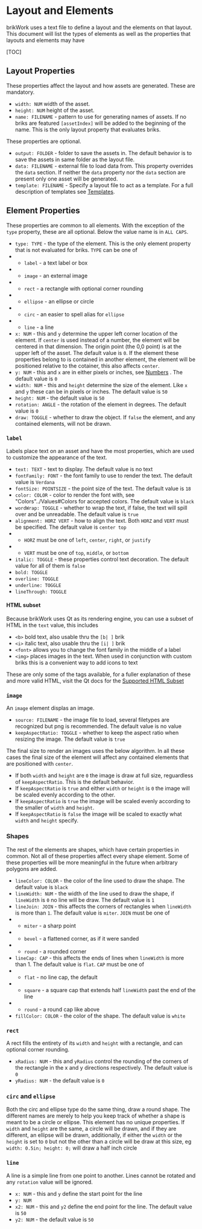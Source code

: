 # Layout and Elements
brikWork uses a text file to define a layout and the elements on that layout. This document will list the types of elements as well as the properties that layouts and elements may have

[TOC]

## Layout Properties

These properties affect the layout and how assets are generated. These are mandatory.

 * `width: NUM` width of the asset.
 * `height: NUM` height of the asset.
 * `name: FILENAME` - pattern to use for generating names of assets. If no briks are featured `[assetIndex]` will be added to the beginning of the name. This is the only layout property that evaluates briks.

These properties are optional.

 * `output: FOLDER` - folder to save the assets in. The default behavior is to save the assets in same folder as the layout file.
 * `data: FILENAME` - external file to load data from. This property overrides the `data` section. If neither the `data` property nor the `data` section are present only one asset will be generated.
 * `template: FILENAME` - Specify a layout file to act as a template. For a full description of templates see [Templates](Templates/).

## Element Properties

These properties are common to all elements. With the exception of the `type` property, these are all optional. Below the value name is in `ALL CAPS`.

 * `type: TYPE` - the type of the element. This is the only element property that is not evaluated for briks. `TYPE` can be one of
 * * `label` - a text label or box
 * * `image` - an external image
 * * `rect` - a rectangle with optional corner rounding
 * * `ellipse` - an ellipse or circle
 * * `circ` - an easier to spell alias for `ellipse`
 * * `line` - a line
 * `x: NUM` - this and `y` determine the upper left corner location of the element. If `center` is used instead of a number, the element will be centered in that dimension. The origin point (the 0,0 point) is at the upper left of the asset. The default value is `0`. If the element these properties belong to is contained in another element, the element will be positioned relative to the cotainer, this also affects `center`.
 * `y: NUM` - this and `x` are in either pixels or inches, see [Numbers](../Values/#Numbers) . The default value is `0`
 * `width: NUM` - this and `height` determine the size of the element. Like `x` and `y` these can be in pixels or inches. The default value is `50`
 * `height: NUM` - the default value is `50`
 * `rotation: ANGLE` - the rotation of the element in degrees. The default value is `0`
 * `draw: TOGGLE` - whether to draw the object. If `false` the element, and any contained elements, will not be drawn.

### `label`

Labels place text on an asset and have the most properties, which are used to customize the appearance of the text.

 * `text: TEXT` - text to display. The default value is no text
 * `fontFamily: FONT` - the font family to use to render the text. The default value is `Verdana`
 * `fontSize: POINTSIZE` - the point size of the text. The default value is `18`
 * `color: COLOR` - color to render the font with, see "Colors"../Values#Colors for accepted colors. The default value is `black`
 * `wordWrap: TOGGLE` - whether to wrap the text, if false, the text will spill over and be unreadable. The default value is `true`
 * `alignment: HORZ VERT` - how to align the text. Both `HORZ` and `VERT` must be specified. The default value is `center top`
 * * `HORZ` must be one of `left`, `center`, `right`, or `justify`
 * * `VERT` must be one of `top`, `middle`, or `bottom`
 * `italic: TOGGLE` - these properties control text decoration. The default value for all of them is `false`
 * `bold: TOGGLE`
 * `overline: TOGGLE`
 * `underline: TOGGLE`
 * `lineThrough: TOGGLE`

#### HTML subset

Because brikWork uses Qt as its rendering engine, you can use a subset of HTML in the `text` value, this includes

 * `<b>` bold text, also usable thru the `[b| ]` brik
 * `<i>` italic text, also usable thru the `[i| ]` brik
 * `<font>` allows you to change the font family in the middle of a label
 * `<img>` places images in the text. When used in conjunction with custom briks this is a convenient way to add icons to text

These are only some of the tags available, for a fuller explanation of these and more valid HTML, visit the Qt docs for the [Supported HTML Subset](https://doc.qt.io/qt-6/richtext-html-subset.html)

### `image`

An `image` element displas an image.
 
 * `source: FILENAME` - the image file to load, several filetypes are recognized but png is recommended. The default value is no value
 * `keepAspectRatio: TOGGLE` - whether to keep the aspect ratio when resizing the image. The default value is `true`

The final size to render an images uses the below algorithm. In all these cases the final size of the element will affect any contained elements that are positioned with `center`.

 - If both `width` and `height` are `0` the image is draw at full size, reguardless of `keepAspectRatio`. This is the default behavior.
 - If `keepAspectRatio` is `true` and either `width` or `height` is `0` the image will be scaled evenly according to the other.
 - If `keepAspectRatio` is `true` the image will be scaled evenly according to the smaller of `width` and `height`.
 - If `keepAspectRatio` is `false` the image will be scaled to exactly what `width` and `height` specify.

### Shapes

The rest of the elements are shapes, which have certain properties in common. Not all of these properties affect every shape element. Some of these properties will be more meaningful in the future when arbitrary polygons are added.
 
 * `lineColor: COLOR` - the color of the line used to draw the shape. The default value is `black`
 * `lineWidth: NUM` - the width of the line used to draw the shape, if `lineWidth` is `0` no line will be draw. The default value is `1`
 * `lineJoin: JOIN` - this affects the corners of rectangles when `lineWidth` is more than `1`. The default value is `miter`. `JOIN` must be one of
 * * `miter` - a sharp point
 * * `bevel` - a flattened corner, as if it were sanded
 * * `round` - a rounded corner
 * `lineCap: CAP` - this affects the ends of lines when `lineWidth` is more than 1. The default value is `flat`. `CAP` must be one of
 * * `flat` - no line cap, the default
 * * `square` - a square cap that extends half `lineWidth` past the end of the line
 * * `round` - a round cap like above
 * `fillColor: COLOR` - the color of the shape. The default value is `white`


### `rect`

A rect fills the entirety of its `width` and `height` with a rectangle, and can optional corner rounding.

 * `xRadius: NUM` - this and `yRadius` control the rounding of the corners of the rectangle in the x and y directions respectively. The default value is `0`
 * `yRadius: NUM` - the default value is `0`

### `circ` and `ellipse`

Both the circ and ellipse type do the same thing, draw a round shape. The different names are merely to help you keep track of whether a shape is meant to be a circle or ellipse. This element has no unique properties. If `width` and `height` are the same, a circle will be drawn, and if they are different, an ellipse will be drawn, additionally, if either the `width` or the `height` is set to `0` but not the other than a circle will be draw at this size, eg `width: 0.5in; height: 0;` will draw a half inch circle

### `line`

A line is a simple line from one point to another. Lines cannot be rotated and any `rotation` value will be ignored.

 * `x: NUM` - this and `y` define the start point for the line
 * `y: NUM`
 * `x2: NUM` - this and `y2` define the end point for the line. The default value is `50`
 * `y2: NUM` - the default value is `50`